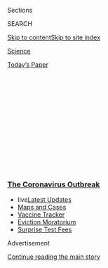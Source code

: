 <div id="app">

<div id="standalone-header">

<div class="interactive-masthead NYTAppHideMasthead css-qz70u6 e1suatyy0">

<div class="section css-ui9rw0 e1suatyy2">

<div class="css-eph4ug er09x8g0">

<div class="css-6n7j50">

</div>

<span class="css-1dv1kvn">Sections</span>

<div class="css-10488qs">

<span class="css-1dv1kvn">SEARCH</span>

</div>

[Skip to content](#site-content)[Skip to site
index](#site-index)

</div>

<div id="masthead-section-label" class="css-1wr3we4 eaxe0e00">

[Science](https://www.nytimes3xbfgragh.onion/section/science)

</div>

<div class="css-10698na e1huz5gh0">

</div>

</div>

<div id="masthead-bar-one" class="section hasLinks css-15hmgas e1csuq9d3">

<div class="css-uqyvli e1csuq9d0">

</div>

<div class="css-1uqjmks e1csuq9d1">

</div>

<div class="css-9e9ivx">

[](https://myaccount.nytimes3xbfgragh.onion/auth/login?response_type=cookie&client_id=vi)

</div>

<div class="css-1bvtpon e1csuq9d2">

[Today’s
Paper](https://www.nytimes3xbfgragh.onion/section/todayspaper)

</div>

</div>

</div>

<div class="css-1aor85t" style="opacity:0.000000001;z-index:-1;visibility:hidden">

<div class="css-1hqnpie">

<div class="css-epjblv">

<span class="css-17xtcya">[Science](/section/science)</span><span class="css-x15j1o">|</span><span class="css-fwqvlz">Different
Approaches to a Coronavirus
Vaccine</span>

</div>

<div class="css-k008qs">

<div class="css-1iwv8en">

<span class="css-18z7m18"></span>

<div>

</div>

</div>

<span class="css-1n6z4y">https://nyti.ms/2Xjx6yq</span>

<div class="css-1705lsu">

<div class="css-4xjgmj">

<div class="css-4skfbu" data-role="toolbar" data-aria-label="Social Media Share buttons, Save button, and Comments Panel with current comment count" data-testid="share-tools">

  - 
  - 
  - 
  - 
    
    <div class="css-6n7j50">
    
    </div>

  - 

</div>

</div>

</div>

</div>

</div>

</div>

<div class="css-mij9hh">

<div class="css-l9svim">

### [<span class="css-pa1jbp"><span class="css-1rxm0ex">The Coronavirus</span><span class="css-1rxm0ex"> Outbreak</span></span>](https://www.nytimes3xbfgragh.onion/news-event/coronavirus?name=styln-coronavirus-national&region=TOP_BANNER&block=storyline_menu_recirc&action=click&pgtype=Interactive&impression_id=47986300-f2ab-11ea-83ce-15100f254d71&variant=undefined)

  - <span class="css-ousu42"><span class="css-12clwdu">live</span>[Latest
    Updates](https://www.nytimes3xbfgragh.onion/2020/09/09/world/covid-19-coronavirus.html?name=styln-coronavirus-national&region=TOP_BANNER&block=storyline_menu_recirc&action=click&pgtype=Interactive&impression_id=47986301-f2ab-11ea-83ce-15100f254d71&variant=undefined)</span>
  - <span class="css-ousu42">[Maps and
    Cases](https://www.nytimes3xbfgragh.onion/interactive/2020/us/coronavirus-us-cases.html?name=styln-coronavirus-national&region=TOP_BANNER&block=storyline_menu_recirc&action=click&pgtype=Interactive&impression_id=47988a10-f2ab-11ea-83ce-15100f254d71&variant=undefined)</span>
  - <span class="css-ousu42">[Vaccine
    Tracker](https://www.nytimes3xbfgragh.onion/interactive/2020/science/coronavirus-vaccine-tracker.html?name=styln-coronavirus-national&region=TOP_BANNER&block=storyline_menu_recirc&action=click&pgtype=Interactive&impression_id=47988a11-f2ab-11ea-83ce-15100f254d71&variant=undefined)</span>
  - <span class="css-ousu42">[Eviction
    Moratorium](https://www.nytimes3xbfgragh.onion/2020/09/02/your-money/eviction-moratorium-covid.html?name=styln-coronavirus-national&region=TOP_BANNER&block=storyline_menu_recirc&action=click&pgtype=Interactive&impression_id=47988a12-f2ab-11ea-83ce-15100f254d71&variant=undefined)</span>
  - <span class="css-ousu42">[Surprise Test
    Fees](https://www.nytimes3xbfgragh.onion/2020/09/09/upshot/coronavirus-surprise-test-fees.html?name=styln-coronavirus-national&region=TOP_BANNER&block=storyline_menu_recirc&action=click&pgtype=Interactive&impression_id=47988a13-f2ab-11ea-83ce-15100f254d71&variant=undefined)</span>

</div>

</div>

<div id="top-wrapper" class="css-1sy8kpn">

<div id="top-slug" class="css-l9onyx">

Advertisement

</div>

[Continue reading the main
story](#after-top)

<div class="ad top-wrapper" style="text-align:center;height:100%;display:block;min-height:250px">

<div id="top" class="place-ad" data-position="top" data-size-key="top">

</div>

</div>

<div id="after-top">

</div>

</div>

</div>

<div id="site-content" data-role="main">

# Different Approaches to a Coronavirus Vaccine

<div class="css-1vegfwe interactive-byline-container">

By [<span class="css-1baulvz" itemprop="name">Jonathan
Corum</span>](https://www.nytimes3xbfgragh.onion/by/jonathan-corum),
[<span class="css-1baulvz" itemprop="name">Knvul
Sheikh</span>](https://www.nytimes3xbfgragh.onion/by/knvul-sheikh) and
[<span class="css-1baulvz last-byline" itemprop="name">Carl
Zimmer</span>](https://www.nytimes3xbfgragh.onion/by/carl-zimmer)May 20,
2020

</div>

<div id="interactive-standalone-sharetools" class="css-wkcogx">

<div>

<div class="interactive-sharetools css-9z2bwm" data-role="toolbar" data-aria-label="Social Media Share buttons, Save button, and Comments Panel with current comment count" data-testid="share-tools">

  - 
  - 
  - 
  - 
    
    <div class="css-6n7j50">
    
    </div>

</div>

</div>

</div>

<div id="coronavirus-vaccine-development" class="section interactive-standard interactive-content interactive-size-scoop css-uc81c" data-id="100000007149134">

<div class="css-17ih8de interactive-body">

<div class="g-story g-freebird g-max-limit" data-preview-slug="2020-05-20-virus-vaccine-overview">

<div class="g-asset g-graphic" style="max-width: 450px">

<div data-role="img">

<div id="g-virus-box" class="ai2html">

<div id="g-virus-450" class="g-artboard" style="width:450px; height:359px;" data-aspect-ratio="1.253" data-min-width="450">

<div style="">

</div>

![](data:image/gif;base64,R0lGODlhCgAKAIAAAB8fHwAAACH5BAEAAAAALAAAAAAKAAoAAAIIhI+py+0PYysAOw==)

<div id="g-ai0-1" class="g-text g-aiAbs g-aiPointText" style="top:9.9679%;margin-top:-8.8px;left:75.2659%;width:105px;">

Spike
protein

</div>

<div id="g-ai0-2" class="g-text g-aiAbs g-aiPointText" style="top:48.8259%;margin-top:-17.3px;right:43.094%;width:103px;">

RNA for the

spike
protein

</div>

</div>

<div id="g-virus-335" class="g-artboard" style="width:335px; height:348.358686851341px;" data-aspect-ratio="0.962" data-min-width="335" data-max-width="449">

<div style="">

</div>

![](data:image/gif;base64,R0lGODlhCgAKAIAAAB8fHwAAACH5BAEAAAAALAAAAAAKAAoAAAIIhI+py+0PYysAOw==)

<div id="g-ai1-1" class="g-text g-aiAbs g-aiPointText" style="top:12.4254%;margin-top:-17.3px;left:83.4956%;width:66px;">

Spike

protein

</div>

<div id="g-ai1-2" class="g-text g-aiAbs g-aiPointText" style="top:48.8821%;margin-top:-17.3px;right:40.7573%;width:103px;">

RNA for the

spike
protein

</div>

</div>

<div id="g-virus-300" class="g-artboard" style="max-width: 300px;max-height: 313px" data-aspect-ratio="0.958" data-min-width="0" data-max-width="334">

<div style="padding: 0 0 104.3698% 0;">

</div>

![](data:image/gif;base64,R0lGODlhCgAKAIAAAB8fHwAAACH5BAEAAAAALAAAAAAKAAoAAAIIhI+py+0PYysAOw==)

<div id="g-ai2-1" class="g-text g-aiAbs g-aiPointText" style="top:13.1855%;margin-top:-17.3px;left:84.3077%;width:66px;">

Spike

protein

</div>

<div id="g-ai2-2" class="g-text g-aiAbs g-aiPointText" style="top:52.3092%;margin-top:-25.8px;right:41.8423%;width:79px;">

RNA for

the spike

protein

</div>

</div>

</div>

</div>

</div>

Scientists are developing [more
than](https://www.nytimes3xbfgragh.onion/2020/05/20/health/coronavirus-vaccines.html)[100](https://www.nytimes3xbfgragh.onion/2020/05/20/health/coronavirus-vaccines.html)[coronavirus
vaccines](https://www.nytimes3xbfgragh.onion/2020/05/20/health/coronavirus-vaccines.html)
using a range of techniques, some of which are well-established and some
of which have never been approved for medical use before.

Most of these vaccines target the so-called [spike
proteins](https://www.nytimes3xbfgragh.onion/interactive/2020/04/03/science/coronavirus-genome-bad-news-wrapped-in-protein.html)
that cover the virus and help it [invade human
cells](https://www.nytimes3xbfgragh.onion/interactive/2020/03/11/science/how-coronavirus-hijacks-your-cells.html).
The immune system can develop antibodies that latch onto spike proteins
and stop the virus.

A successful vaccine for the SARS-CoV-2 coronavirus would teach people’s
immune systems to make antibodies against the virus without causing
disease.

## <span class="g-balancer" data-id="1">**Whole-Virus Vaccines**</span>

<span class="g-balancer" data-id="2">*Vaccines that modify the entire
coronavirus to provoke an immune
response.*</span>

<div class="g-asset g-graphic" style="max-width: 450px">

<div data-role="img">

<div id="g-inactivated-box" class="ai2html">

<div id="g-inactivated-450" class="g-artboard" style="width:450px; height:359px;" data-aspect-ratio="1.253" data-min-width="450">

<div style="">

</div>

![](data:image/gif;base64,R0lGODlhCgAKAIAAAB8fHwAAACH5BAEAAAAALAAAAAAKAAoAAAIIhI+py+0PYysAOw==)

</div>

<div id="g-inactivated-335" class="g-artboard" style="width:335px; height:348.358686851341px;" data-aspect-ratio="0.962" data-min-width="335" data-max-width="449">

<div style="">

</div>

![](data:image/gif;base64,R0lGODlhCgAKAIAAAB8fHwAAACH5BAEAAAAALAAAAAAKAAoAAAIIhI+py+0PYysAOw==)

</div>

<div id="g-inactivated-300" class="g-artboard" style="max-width: 300px;max-height: 313px" data-aspect-ratio="0.958" data-min-width="0" data-max-width="334">

<div style="padding: 0 0 104.3698% 0;">

</div>

![](data:image/gif;base64,R0lGODlhCgAKAIAAAB8fHwAAACH5BAEAAAAALAAAAAAKAAoAAAIIhI+py+0PYysAOw==)

</div>

</div>

</div>

</div>

### <span class="g-balancer" data-id="3">**Inactivated and Live Attenuated Vaccines**</span>

Most vaccines in use today incorporate an inactivated or weakened form
of a virus that is not able to cause disease. When immune cells
encounter them, they make antibodies.

Making these vaccines means growing viruses — and lots of them.
Influenza vaccines are typically grown in chicken eggs, and other
vaccines are grown in tanks full of floating cells. These procedures can
take months to produce a batch of new vaccines.

<span class="g-caps">EXAMPLES:</span> Conventional vaccines for
influenza, chickenpox, measles,
[mumps](https://www.nytimes3xbfgragh.onion/2020/05/02/us/politics/vaccines-coronavirus-research.html)
and rubella all fall into this category.

<span class="g-caps">COMPANIES DEVELOPING SARS-COV-2 VACCINES:</span>
[Sinovac](https://www.nytimes3xbfgragh.onion/2020/05/04/business/coronavirus-china-vaccine.html)
and others.

## <span class="g-balancer" data-id="4">**Genetic Vaccines**</span>

<span class="g-balancer" data-id="5">*Vaccines that use part of the
coronavirus’s genetic
code.*</span>

<div class="g-asset g-graphic" style="max-width: 450px">

<div data-role="img">

<div id="g-dna-box" class="ai2html">

<div id="g-dna-450" class="g-artboard" style="width:450px; height:300px;" data-aspect-ratio="1.5" data-min-width="450">

<div style="">

</div>

![](data:image/gif;base64,R0lGODlhCgAKAIAAAB8fHwAAACH5BAEAAAAALAAAAAAKAAoAAAIIhI+py+0PYysAOw==)

<div id="g-ai0-1" class="g-text g-aiAbs g-aiPointText" style="top:45.7616%;margin-top:-17.3px;right:34.6715%;width:103px;">

DNA for the

spike
protein

</div>

</div>

<div id="g-dna-335" class="g-artboard" style="width:335px; height:280px;" data-aspect-ratio="1.196" data-min-width="335" data-max-width="449">

<div style="">

</div>

![](data:image/gif;base64,R0lGODlhCgAKAIAAAB8fHwAAACH5BAEAAAAALAAAAAAKAAoAAAIIhI+py+0PYysAOw==)

<div id="g-ai1-1" class="g-text g-aiAbs g-aiPointText" style="top:45.4589%;margin-top:-17.3px;right:29.9833%;width:103px;">

DNA for the

spike
protein

</div>

</div>

<div id="g-dna-300" class="g-artboard" style="max-width: 300px;max-height: 250px" data-aspect-ratio="1.2" data-min-width="0" data-max-width="334">

<div style="padding: 0 0 83.3333% 0;">

</div>

![](data:image/gif;base64,R0lGODlhCgAKAIAAAB8fHwAAACH5BAEAAAAALAAAAAAKAAoAAAIIhI+py+0PYysAOw==)

<div id="g-ai2-1" class="g-text g-aiAbs g-aiPointText" style="top:45.714%;margin-top:-17.3px;right:31.2226%;width:103px;">

DNA for the

spike protein

</div>

</div>

</div>

</div>

</div>

### <span class="g-balancer" data-id="6">**DNA Vaccines**</span>

A number of experimental coronavirus vaccines don’t deliver whole
viruses. Instead, they deliver genetic instructions for building a viral
protein. The protein can then stimulate the immune system to make
antibodies and help mount other defenses against the coronavirus.

One of these genetic approaches is known as a DNA vaccine. A circle of
engineered DNA is delivered into cells. The cells read the viral gene,
make a copy in a molecule called messenger RNA, and then use the mRNA to
assemble viral proteins. The immune system detects the proteins and
mounts defenses.

Prototype DNA vaccines based on the spike protein [protected
monkeys](https://www.nytimes3xbfgragh.onion/2020/05/20/health/coronavirus-vaccine-harvard.html)
from the coronavirus.

<span class="g-caps">EXAMPLES:</span> DNA vaccines have been approved
for veterinary cases such as canine melanoma and West Nile virus in
horses. There are no approved DNA vaccines for use in humans, but
researchers are running trials to see if they might be effective for
diseases such as Zika and the flu.

<span class="g-caps">COMPANIES:</span> Inovio and
others.

<div class="g-asset g-graphic" style="max-width: 450px">

<div data-role="img">

<div id="g-mrna-box" class="ai2html">

<div id="g-mrna-450" class="g-artboard" style="width:450px; height:300px;" data-aspect-ratio="1.5" data-min-width="450">

<div style="">

</div>

![](data:image/gif;base64,R0lGODlhCgAKAIAAAB8fHwAAACH5BAEAAAAALAAAAAAKAAoAAAIIhI+py+0PYysAOw==)

<div id="g-ai0-1" class="g-text g-aiAbs g-aiPointText" style="top:49.2616%;margin-top:-8.8px;right:58.6108%;width:50px;">

RNA

</div>

</div>

<div id="g-mrna-335" class="g-artboard" style="width:335px; height:280px;" data-aspect-ratio="1.196" data-min-width="335" data-max-width="449">

<div style="">

</div>

![](data:image/gif;base64,R0lGODlhCgAKAIAAAB8fHwAAACH5BAEAAAAALAAAAAAKAAoAAAIIhI+py+0PYysAOw==)

<div id="g-ai1-1" class="g-text g-aiAbs g-aiPointText" style="top:48.8518%;margin-top:-8.8px;right:61.4143%;width:50px;">

RNA

</div>

</div>

<div id="g-mrna-300" class="g-artboard" style="max-width: 300px;max-height: 250px" data-aspect-ratio="1.2" data-min-width="0" data-max-width="334">

<div style="padding: 0 0 83.3333% 0;">

</div>

![](data:image/gif;base64,R0lGODlhCgAKAIAAAB8fHwAAACH5BAEAAAAALAAAAAAKAAoAAAIIhI+py+0PYysAOw==)

<div id="g-ai2-1" class="g-text g-aiAbs g-aiPointText" style="top:49.114%;margin-top:-8.8px;right:62.2984%;width:50px;">

RNA

</div>

</div>

</div>

</div>

</div>

### <span class="g-balancer" data-id="7">**RNA Vaccines**</span>

Some researchers want to skip DNA and instead deliver messenger RNA into
cells. The cells read the mRNA and make spike proteins that provoke an
immune response.

The biotech company Moderna recently completed a small safety trial with
eight volunteers that showed [promising early
results](https://www.nytimes3xbfgragh.onion/2020/05/18/health/coronavirus-vaccine-moderna.html)
against the coronavirus.

Both RNA and DNA vaccines can be produced more quickly than traditional
methods.

<span class="g-caps">EXAMPLES:</span> There are no approved RNA
vaccines, but they are in clinical trials for MERS and other diseases.

<span class="g-caps">COMPANIES:</span>
[Moderna](https://www.nytimes3xbfgragh.onion/2020/05/18/health/coronavirus-vaccine-moderna.html),
[Pfizer and
BioNTech](https://www.nytimes3xbfgragh.onion/2020/05/05/health/pfizer-vaccine-coronavirus.html),
[CureVac](https://www.nytimes3xbfgragh.onion/reuters/2020/05/14/world/europe/14reuters-health-coronavirus-curevac.html)
and others.

## <span class="g-balancer" data-id="8">**Viral Vector Vaccines**</span>

<span class="g-balancer" data-id="9">*Vaccines that use a virus to
deliver coronavirus genes into
cells.*</span>

<div class="g-asset g-graphic" style="max-width: 600px">

<div data-role="img">

<div id="g-vector-box" class="ai2html">

<div id="g-vector-450" class="g-artboard" style="width:450px; height:359px;" data-aspect-ratio="1.253" data-min-width="450">

<div style="">

</div>

![](data:image/gif;base64,R0lGODlhCgAKAIAAAB8fHwAAACH5BAEAAAAALAAAAAAKAAoAAAIIhI+py+0PYysAOw==)

</div>

<div id="g-vector-335" class="g-artboard" style="width:335px; height:348.358686851341px;" data-aspect-ratio="0.962" data-min-width="335" data-max-width="449">

<div style="">

</div>

![](data:image/gif;base64,R0lGODlhCgAKAIAAAB8fHwAAACH5BAEAAAAALAAAAAAKAAoAAAIIhI+py+0PYysAOw==)

</div>

<div id="g-vector-300" class="g-artboard" style="max-width: 300px;max-height: 313px" data-aspect-ratio="0.958" data-min-width="0" data-max-width="334">

<div style="padding: 0 0 104.3698% 0;">

</div>

![](data:image/gif;base64,R0lGODlhCgAKAIAAAB8fHwAAACH5BAEAAAAALAAAAAAKAAoAAAIIhI+py+0PYysAOw==)

</div>

</div>

</div>

</div>

### <span class="g-balancer" data-id="10">**Vaccines Using Adenovirus or Other Viruses**</span>

Viruses are very good at getting into cells. Since the 1990s,
researchers have been investigating how to use them to deliver genes
into cells to immunize people against diseases.

To create a coronavirus vaccine, several teams have added the spike
protein gene to a virus called an adenovirus. The adenovirus slips into
cells and unloads the gene. Because the adenovirus is missing one of its
own genes, it cannot replicate and is therefore safe.

<span class="g-caps">EXAMPLES:</span> Several virus vector vaccines are
used to vaccinate animals against rabies and distemper. Johnson &
Johnson has developed H.I.V. and Ebola vaccines using an adenovirus.
Both have proven safe in humans and are now in efficacy trials.

<span class="g-caps">COMPANIES:</span> [Johnson &
Johnson](https://www.nytimes3xbfgragh.onion/2020/05/20/health/coronavirus-vaccine-harvard.html),
[CanSino](https://www.nytimes3xbfgragh.onion/2020/05/04/business/coronavirus-china-vaccine.html),
[University of
Oxford](https://www.nytimes3xbfgragh.onion/2020/04/27/world/europe/coronavirus-vaccine-update-oxford.html)
and
others.

## <span class="g-balancer" data-id="11">**Protein-Based Vaccines**</span>

<span class="g-balancer" data-id="12">*Vaccines that use a coronavirus
protein or a protein
fragment.*</span>

<div class="g-asset g-graphic" style="max-width: 600px">

<div data-role="img">

<div id="g-vlp-box" class="ai2html">

<div id="g-vlp-450" class="g-artboard" style="width:450px; height:359px;" data-aspect-ratio="1.253" data-min-width="450">

<div style="">

</div>

![](data:image/gif;base64,R0lGODlhCgAKAIAAAB8fHwAAACH5BAEAAAAALAAAAAAKAAoAAAIIhI+py+0PYysAOw==)

</div>

<div id="g-vlp-335" class="g-artboard" style="width:335px; height:348.358686851341px;" data-aspect-ratio="0.962" data-min-width="335" data-max-width="449">

<div style="">

</div>

![](data:image/gif;base64,R0lGODlhCgAKAIAAAB8fHwAAACH5BAEAAAAALAAAAAAKAAoAAAIIhI+py+0PYysAOw==)

</div>

<div id="g-vlp-300" class="g-artboard" style="max-width: 300px;max-height: 313px" data-aspect-ratio="0.958" data-min-width="0" data-max-width="334">

<div style="padding: 0 0 104.3698% 0;">

</div>

![](data:image/gif;base64,R0lGODlhCgAKAIAAAB8fHwAAACH5BAEAAAAALAAAAAAKAAoAAAIIhI+py+0PYysAOw==)

</div>

</div>

</div>

</div>

### <span class="g-balancer" data-id="13">**Virus-Like Particle Vaccines**</span>

Some vaccines are particles that contain pieces of viral proteins. They
can’t cause disease because they are not actual viruses, but they can
still show the immune system what coronavirus proteins look like.

<span class="g-caps">EXAMPLES:</span> The vaccine for
[HPV](https://www.nytimes3xbfgragh.onion/2019/06/27/health/hpv-vaccine-warts-cancer.html)
falls into this category.

<span class="g-caps">COMPANIES:</span> Medicago, Doherty Institute and
others.

<div class="g-asset g-graphic" style="max-width: 600px">

<div data-role="img">

<div id="g-protein-box" class="ai2html">

<div id="g-protein-450" class="g-artboard" style="width:450px; height:270px;" data-aspect-ratio="1.667" data-min-width="450">

<div style="">

</div>

![](data:image/gif;base64,R0lGODlhCgAKAIAAAB8fHwAAACH5BAEAAAAALAAAAAAKAAoAAAIIhI+py+0PYysAOw==)

</div>

<div id="g-protein-335" class="g-artboard" style="width:335px; height:250px;" data-aspect-ratio="1.34" data-min-width="335" data-max-width="449">

<div style="">

</div>

![](data:image/gif;base64,R0lGODlhCgAKAIAAAB8fHwAAACH5BAEAAAAALAAAAAAKAAoAAAIIhI+py+0PYysAOw==)

</div>

<div id="g-protein-300" class="g-artboard" style="max-width: 300px;max-height: 220px" data-aspect-ratio="1.364" data-min-width="0" data-max-width="334">

<div style="padding: 0 0 73.3333% 0;">

</div>

![](data:image/gif;base64,R0lGODlhCgAKAIAAAB8fHwAAACH5BAEAAAAALAAAAAAKAAoAAAIIhI+py+0PYysAOw==)

</div>

</div>

</div>

</div>

### <span class="g-balancer" data-id="14">**Recombinant Vaccines**</span>

Yeast or other cells can be engineered to carry a virus’s gene and spew
out viral proteins, which are then harvested and put into a vaccine. A
coronavirus vaccine of this design would contain whole spike proteins or
small pieces of the protein.

<span class="g-caps">EXAMPLES:</span> This category includes some
vaccines for shingles and hepatitis B.

<span class="g-caps">COMPANIES:</span> Novavax and others.

  
  
<span class="g-sync">Sources: World Health Organization, National
Institute of Allergy and Infectious Diseases, National Center for
Biotechnology Information,
NEJM</span>

</div>

</div>

</div>

</div>

<div id="standalone-footer">

<div>

<div>

<div id="interactive-footer-wrapper">

<div class="css-i29ckm">

<div class="interactive-sharetools css-9z2bwm" data-role="toolbar" data-aria-label="Social Media Share buttons, Save button, and Comments Panel with current comment count" data-testid="share-tools">

  - 
  - 
  - 
  - 
    
    <div class="css-6n7j50">
    
    </div>

</div>

</div>

<div>

</div>

<div id="bottom-wrapper" class="css-1ede5it">

<div id="bottom-slug" class="css-l9onyx">

Advertisement

</div>

[Continue reading the main
story](#after-bottom)

<div id="bottom" class="ad bottom-wrapper" style="text-align:center;height:100%;display:block;min-height:90px">

</div>

<div id="after-bottom">

</div>

</div>

## Site Index

<div>

</div>

## Site Information Navigation

  - [© <span>2020</span> <span>The New York Times
    Company</span>](https://help.nytimes3xbfgragh.onion/hc/en-us/articles/115014792127-Copyright-notice)

<!-- end list -->

  - [NYTCo](https://www.nytco.com/)
  - [Contact
    Us](https://help.nytimes3xbfgragh.onion/hc/en-us/articles/115015385887-Contact-Us)
  - [Work with us](https://www.nytco.com/careers/)
  - [Advertise](https://nytmediakit.com/)
  - [T Brand Studio](http://www.tbrandstudio.com/)
  - [Your Ad
    Choices](https://www.nytimes3xbfgragh.onion/privacy/cookie-policy#how-do-i-manage-trackers)
  - [Privacy](https://www.nytimes3xbfgragh.onion/privacy)
  - [Terms of
    Service](https://help.nytimes3xbfgragh.onion/hc/en-us/articles/115014893428-Terms-of-service)
  - [Terms of
    Sale](https://help.nytimes3xbfgragh.onion/hc/en-us/articles/115014893968-Terms-of-sale)
  - [Site
    Map](https://spiderbites.nytimes3xbfgragh.onion)
  - [Help](https://help.nytimes3xbfgragh.onion/hc/en-us)
  - [Subscriptions](https://www.nytimes3xbfgragh.onion/subscription?campaignId=37WXW)

</div>

</div>

</div>

</div>

</div>
